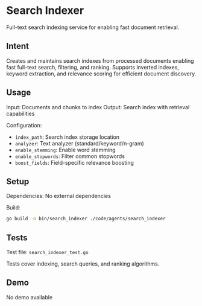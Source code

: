 # Search Indexer

Full-text search indexing service for enabling fast document retrieval.

## Intent

Creates and maintains search indexes from processed documents enabling fast full-text search, filtering, and ranking. Supports inverted indexes, keyword extraction, and relevance scoring for efficient document discovery.

## Usage

Input: Documents and chunks to index
Output: Search index with retrieval capabilities

Configuration:
- `index_path`: Search index storage location
- `analyzer`: Text analyzer (standard/keyword/n-gram)
- `enable_stemming`: Enable word stemming
- `enable_stopwords`: Filter common stopwords
- `boost_fields`: Field-specific relevance boosting

## Setup

Dependencies: No external dependencies

Build:
```bash
go build -o bin/search_indexer ./code/agents/search_indexer
```

## Tests

Test file: `search_indexer_test.go`

Tests cover indexing, search queries, and ranking algorithms.

## Demo

No demo available
